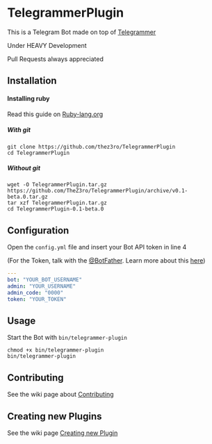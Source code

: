 # TelegrammerPlugin
This is a Telegram Bot made on top of [Telegrammer](https://github.com/mayoral/telegrammer)

Under HEAVY Development

Pull Requests always appreciated

## Installation
#### Installing ruby
Read this guide on [Ruby-lang.org](https://www.ruby-lang.org/en/documentation/installation/)

##### With git
```
git clone https://github.com/thez3ro/TelegrammerPlugin
cd TelegrammerPlugin
```

##### Without git
```
wget -O TelegrammerPlugin.tar.gz https://github.com/TheZ3ro/TelegrammerPlugin/archive/v0.1-beta.0.tar.gz
tar xzf TelegrammerPlugin.tar.gz
cd TelegrammerPlugin-0.1-beta.0
```

## Configuration
Open the `config.yml` file and insert your Bot API token in line 4

(For the Token, talk with the [@BotFather](https://telegram.me/botfather).
Learn more about this [here](https://core.telegram.org/bots))
```yaml
---
bot: "YOUR_BOT_USERNAME"
admin: "YOUR_USERNAME"
admin_code: "0000"
token: "YOUR_TOKEN"
```

## Usage
Start the Bot with `bin/telegrammer-plugin`

```
chmod +x bin/telegrammer-plugin
bin/telegrammer-plugin
```

## Contributing

See the wiki page about [Contributing](https://github.com/TheZ3ro/TelegrammerPlugin/wiki/Contribute)


## Creating new Plugins

See the wiki page [Creating new Plugin](https://github.com/TheZ3ro/TelegrammerPlugin/wiki/Creating-new-Plugin)
